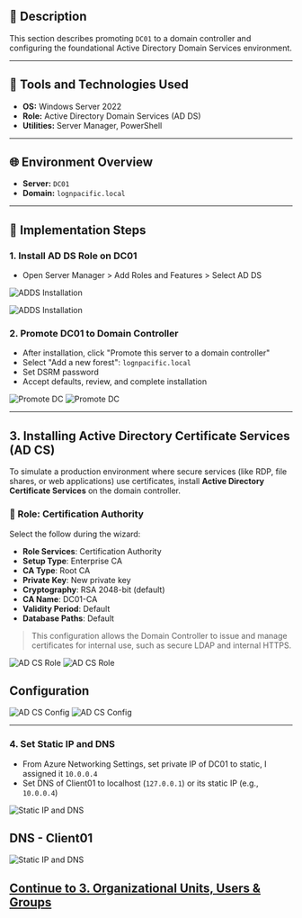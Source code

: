 ## 📘 Description
This section describes promoting `DC01` to a domain controller and configuring the foundational Active Directory Domain Services environment.

---

## 🧰 Tools and Technologies Used
- **OS:** Windows Server 2022
- **Role:** Active Directory Domain Services (AD DS)
- **Utilities:** Server Manager, PowerShell

---

## 🌐 Environment Overview
- **Server:** `DC01`
- **Domain:** `lognpacific.local`

---

## 🚀 Implementation Steps
### 1. Install AD DS Role on DC01
- Open Server Manager > Add Roles and Features > Select AD DS

![ADDS Installation](./screenshots/02-domain-controller/active-directory/Step-05.png)

![ADDS Installation](./screenshots/02-domain-controller/active-directory/Step-07.png)


### 2. Promote DC01 to Domain Controller
- After installation, click "Promote this server to a domain controller"
- Select "Add a new forest": `lognpacific.local`
- Set DSRM password
- Accept defaults, review, and complete installation

![Promote DC](./screenshots/02-domain-controller/promote-dc/Step-08.png)
![Promote DC](./screenshots/02-domain-controller/promote-dc/Step-11.png)

---

## 3. Installing Active Directory Certificate Services (AD CS)

To simulate a production environment where secure services (like RDP, file shares, or web applications) use certificates, install **Active Directory Certificate Services** on the domain controller.

### 🔹 Role: Certification Authority

Select the follow during the wizard:
- **Role Services**: Certification Authority
- **Setup Type**: Enterprise CA
- **CA Type**: Root CA
- **Private Key**: New private key
- **Cryptography**: RSA 2048-bit (default)
- **CA Name**: DC01-CA
- **Validity Period**: Default
- **Database Paths**: Default

> This configuration allows the Domain Controller to issue and manage certificates for internal use, such as secure LDAP and internal HTTPS.

![AD CS Role](./screenshots/02-domain-controller/ADCS/Step-16.png)
![AD CS Role](./screenshots/02-domain-controller/ADCS/Step-17.png)

Configuration
-
![AD CS Config](./screenshots/02-domain-controller/ADCS/Step-20.png)
![AD CS Config](./screenshots/02-domain-controller/ADCS/Step-21.png)

---



### 4. Set Static IP and DNS
- From Azure Networking Settings, set private IP of DC01 to static, I assigned it `10.0.0.4` 
- Set DNS of Client01 to localhost (`127.0.0.1`) or its static IP (e.g., `10.0.0.4`)

![Static IP and DNS](./screenshots/02-domain-controller/dc-static-ip/Step-24.png)

DNS - Client01
-
![Static IP and DNS](./screenshots/02-domain-controller/dc-static-ip/Step-25.png)

## [Continue to 3. Organizational Units, Users & Groups](./03-active-directory-structure.md)